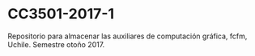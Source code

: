 # CC3501-2017-1
Repositorio para almacenar las auxiliares de computación gráfica, fcfm, Uchile. Semestre otoño 2017.
